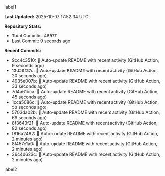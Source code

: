 
label1 
<!-- ACTIVITY_START -->
**Last Updated:** 2025-10-07 17:52:34 UTC

**Repository Stats:**
- Total Commits: 48977
- Last Commit: 9 seconds ago

**Recent Commits:**
- 9cc4c3510: 🤖 Auto-update README with recent activity (GitHub Action, 9 seconds ago)
- 13d56f37c: 🤖 Auto-update README with recent activity (GitHub Action, 20 seconds ago)
- 4935e007b: 🤖 Auto-update README with recent activity (GitHub Action, 33 seconds ago)
- 7d4a61bca: 🤖 Auto-update README with recent activity (GitHub Action, 45 seconds ago)
- 1cca5086c: 🤖 Auto-update README with recent activity (GitHub Action, 58 seconds ago)
- 5703da02b: 🤖 Auto-update README with recent activity (GitHub Action, 69 seconds ago)
- 8f3643f21: 🤖 Auto-update README with recent activity (GitHub Action, 82 seconds ago)
- f816a2482: 🤖 Auto-update README with recent activity (GitHub Action, 2 minutes ago)
- 8f457c1a0: 🤖 Auto-update README with recent activity (GitHub Action, 2 minutes ago)
- 36c4d623c: 🤖 Auto-update README with recent activity (GitHub Action, 2 minutes ago)
<!-- ACTIVITY_END -->

label2

